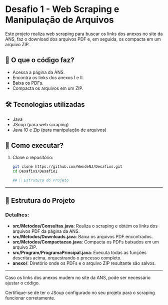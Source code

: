 # Desafio 1 - Web Scraping e Manipulação de Arquivos

Este projeto realiza web scraping para buscar os links dos anexos no site da ANS, faz o download dos arquivos PDF e, em seguida, os compacta em um arquivo ZIP.

## 📌 O que o código faz?

- Acessa a página da ANS.
- Encontra os links dos anexos I e II.
- Baixa os PDFs.
- Compacta os arquivos em um ZIP.

## 🛠 Tecnologias utilizadas

- Java
- JSoup (para web scraping)
- Java IO e Zip (para manipulação de arquivos)

## 🚀 Como executar?

1. Clone o repositório:

   ```bash
   git clone https://github.com/WendeNJ/Desafios.git
   cd Desafios/Desafio1

   ## 📂 Estrutura do Projeto


---
  ## 📂 Estrutura do Projeto
  
### Detalhes:

- **src/Metodos/Consultas.java**: Realiza o scraping e obtém os links dos arquivos PDF da página da ANS.
- **src/Metodos/Downloads.java**: Baixa os arquivos PDF encontrados.
- **src/Metodos/Compactacao.java**: Compacta os PDFs baixados em um arquivo ZIP.
- **src/Program/ProgramaPrincipal.java**: Executa todas as funções descritas acima, orquestrando o processo completo.
- **anexo/**: Diretório onde os PDFs e o arquivo ZIP resultante são salvos.

---
Caso os links dos anexos mudem no site da ANS, pode ser necessário ajustar o código.

Certifique-se de ter o JSoup configurado no seu projeto para o scraping funcionar corretamente.

